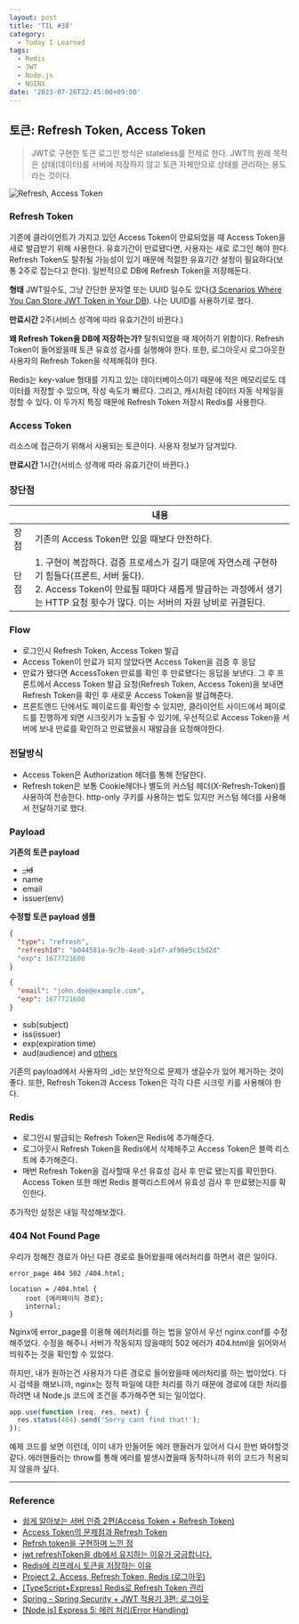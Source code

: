 ```yaml
---
layout: post
title: 'TIL #38'
category:
  - Today I Learned
tags:
  - Redis
  - JWT
  - Node.js
  - NGINX
date: '2023-07-26T22:45:00+09:00'
---
```


## 토큰: Refresh Token, Access Token

> JWT로 구현한 토큰 로그인 방식은 stateless를 전제로 한다. JWT의 원래 목적은 상태(데이터)를 서버에 저장하지 않고 토큰 자체만으로 상태를 관리하는 용도라는 것이다.

![Refresh, Access Token](https://t1.daumcdn.net/cfile/tistory/99DB8C475B5CA1C936)

### Refresh Token

기존에 클라이언트가 가지고 있던 Access Token이 만료되었을 때 Access Token을 새로 발급받기 위해 사용한다. 유효기간이 만료됐다면, 사용자는 새로 로그인 해야 한다. Refresh Token도 탈취될 가능성이 있기 때문에 적절한 유효기간 설정이 필요하다(보통 2주로 잡는다고 한다). 일반적으로 DB에 Refresh Token을 저장해둔다.

**형태**
JWT일수도, 그냥 간단한 문자열 또는 UUID 일수도 있다([3 Scenarios Where You Can Store JWT Token in Your DB](https://betterprogramming.pub/should-we-store-tokens-in-db-af30212b7f22)). 나는 UUID를 사용하기로 했다.

**만료시간** 2주(서비스 성격에 따라 유효기간이 바뀐다.)

**왜 Refresh Token을 DB에 저장하는가?**
탈취되었을 때 제어하기 위함이다. Refresh Token이 들어왔을때 토큰 유효성 검사를 실행해야 한다. 또한, 로그아웃시 로그아웃한 사용자의 Refresh Token을 삭제해줘야 한다.

Redis는 key-value 형태를 가지고 있는 데이터베이스이기 때문에 적은 메모리로도 데이터를 저장할 수 있으며, 작성 속도가 빠르다. 그리고, 캐시처럼 데이터 자동 삭제일을 정할 수 있다. 이 두가지 특징 때문에 Refresh Token 저장시 Redis를 사용한다.

### Access Token

리소스에 접근하기 위해서 사용되는 토큰이다. 사용자 정보가 담겨있다.

**만료시간** 1시간(서비스 성격에 따라 유효기간이 바뀐다.)

### 장단점

|      | 내용                                                                                                                                                                                                                     |
| ---- | ------------------------------------------------------------------------------------------------------------------------------------------------------------------------------------------------------------------------ |
| 장점 | 기존의 Access Token만 있을 때보다 안전하다.                                                                                                                                                                              |
| 단점 | 1. 구현이 복잡하다. 검증 프로세스가 길기 때문에 자연스레 구현하기 힘들다(프론트, 서버 둘다).<br>2. Access Token이 만료될 때마다 새롭게 발급하는 과정에서 생기는 HTTP 요청 횟수가 많다. 이는 서버의 자원 낭비로 귀결된다. |

### Flow

- 로그인시 Refresh Token, Access Token 발급
- Access Token이 만료가 되지 않았다면 Access Token을 검증 후 응답
- 만료가 됐다면 AccessToken 만료를 확인 후 만료됐다는 응답을 보낸다. 그 후 프론트에서 Access Token 발급 요청(Refresh Token, Access Token)을 보내면 Refresh Token을 확인 후 새로운 Access Token을 발급해준다.
- 프론트엔드 단에서도 페이로드를 확인할 수 있지만, 클라이언트 사이드에서 페이로드를 진행하게 되면 시크릿키가 노출될 수 있기에, 우선적으로 Access Token을 서버에 보내 만료를 확인하고 만료됐을시 재발급을 요청해야한다.

### 전달방식

- Access Token은 Authorization 헤더를 통해 전달한다.
- Refresh token은 보통 Cookie헤더나 별도의 커스텀 헤더(X-Refresh-Token)를 사용하여 전송한다.
  http-only 쿠키를 사용하는 법도 있지만 커스텀 헤더를 사용해서 전달하기로 했다.

### Payload

**기존의 토큰 payload**

- ~~\_id~~
- name
- email
- issuer(env)

**수정할 토큰 payload 샘플**

```json
{
  "type": "refresh",
  "refreshId": "b044581a-9c7b-4ea0-a1d7-af90e5c15d2d"
  "exp": 1677721600
}

{
  "email": "john.doe@example.com",
  "exp": 1677721600
}
```

- sub(subject)
- iss(issuer)
- exp(expiration time)
- aud(audience) and [others](https://tools.ietf.org/html/rfc7519#section-4.1)

기존의 payload에서 사용자의 \_id는 보안적으로 문제가 생길수가 있어 제거하는 것이 좋다. 또한, Refresh Token과 Access Token은 각각 다른 시크릿 키를 사용해야 한다.

### Redis

- 로그인시 발급되는 Refresh Token은 Redis에 추가해준다.
- 로그아웃시 Refresh Token을 Redis에서 삭제해주고 Access Token은 블랙 리스트에 추가해준다.
- 매번 Refresh Token을 검사할때 우선 유효성 검사 후 만료 됐는지를 확인한다. Access Token 또한 매번 Redis 블랙리스트에서 유효성 검사 후 만료됐는지를 확인한다.

추가적인 설정은 내일 작성해보겠다.

### 404 Not Found Page

우리가 정해진 경로가 아닌 다른 경로로 들어왔을때 에러처리를 하면서 겪은 일이다.

```nginx
error_page 404 502 /404.html;

location = /404.html {
	root {에러페이지 경로};
	internal;
}
```

Nginx에 error_page를 이용해 에러처리를 하는 법을 알아서 우선 nginx.conf를 수정해주었다. 수정을 해주니 서버가 작동되지 않을때의 502 에러가 404.html을 읽어와서 띄워주는 것을 확인할 수 있었다.

하지만, 내가 원하는건 사용자가 다른 경로로 들어왔을때 에러처리를 하는 법이었다. 다시 검색을 해보니까, nginx는 정적 파일에 대한 처리를 하기 때문에 경로에 대한 처리를 하려면 내 Node.js 코드에 조건을 추가해주면 되는 일이었다.

```javascript
app.use(function (req, res, next) {
  res.status(404).send('Sorry cant find that!');
});
```

예제 코드를 보면 이런데, 이미 내가 만들어둔 에러 핸들러가 있어서 다시 한번 봐야할것 같다. 에러핸들러는 throw를 통해 에러를 발생시켰을때 동작하니까 위의 코드가 적용되지 않을까 싶다.

---

### Reference

- [쉽게 알아보는 서버 인증 2편\(Access Token + Refresh Token\)](https://tansfil.tistory.com/59)
- [Access Token의 문제점과 Refresh Token](https://hudi.blog/refresh-token/)
- [Refrsh token을 구현하며 느낀 점](https://daco2020.tistory.com/315)
- [jwt refreshToken을 db에서 유지하는 이유가 궁금합니다.](https://okky.kr/questions/1409503#:~:text=%EC%9C%97%EB%B6%84%EA%BB%98%EC%84%9C%20%ED%95%98%EC%8B%A4%20%EC%84%A4%EB%AA%85%EC%9D%84%20%EC%A0%9C%20%EB%B0%A9%EC%8B%9D%EB%8C%80%EB%A1%9C%20%ED%92%80%EC%96%B4%EC%84%9C%20%EC%84%A4%EB%AA%85%ED%95%B4%EB%B3%B4%EA%B2%A0%EC%8A%B5%EB%8B%88%EB%8B%A4.)
- [Redis에 리프레시 토큰을 저장하는 이유](https://puleugo.tistory.com/154)
- [Project 2. Access, Refresh Token, Redis (로그아웃)](https://velog.io/@gkdbssla97/Project-2.-Access-Refresh-Token-Redis-%EB%A1%9C%EA%B7%B8%EC%95%84%EC%9B%83)
- [\[TypeScript+Express\] Redis로 Refresh Token 관리](https://hello-judy-world.tistory.com/126)
- [Spring - Spring Security + JWT 적용기 3편: 로그아웃](https://green-bin.tistory.com/73)
- [\[Node.js\] Express 5: 에러 처리\(Error Handling\)](https://cotak.tistory.com/86)
